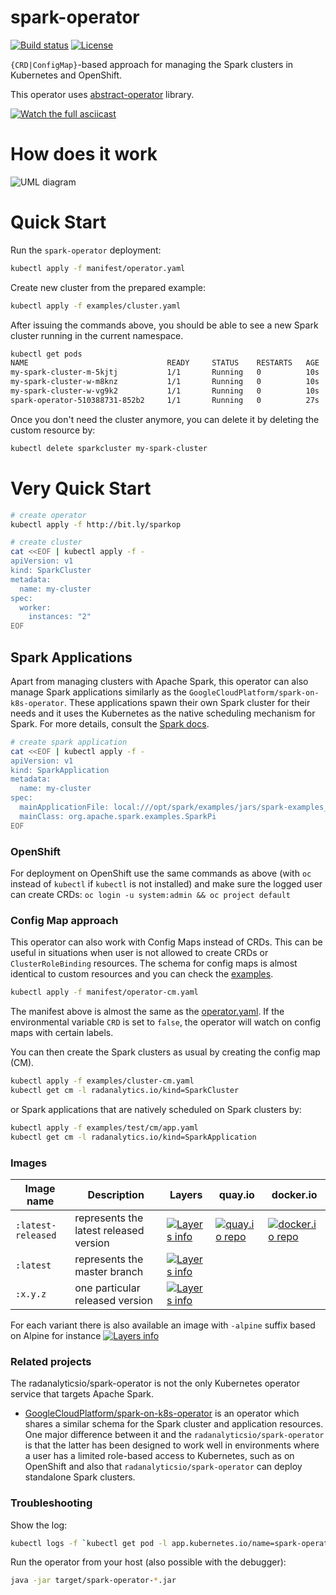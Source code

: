 # spark-operator

[![Build status](https://travis-ci.org/radanalyticsio/spark-operator.svg?branch=master)](https://travis-ci.org/radanalyticsio/spark-operator)
[![License](https://img.shields.io/badge/license-Apache--2.0-blue.svg)](http://www.apache.org/licenses/LICENSE-2.0)

`{CRD|ConfigMap}`-based approach for managing the Spark clusters in Kubernetes and OpenShift.

This operator uses [abstract-operator](https://github.com/jvm-operators/abstract-operator) library.

<!--
asciinema rec -i 3
docker run -\-rm -v $PWD:/data asciinema/asciicast2gif -s 1.18 -w 104 -h 27 -t monokai 189204.cast demo.gif
-->
[![Watch the full asciicast](https://github.com/radanalyticsio/spark-operator/raw/master/ascii.gif)](https://asciinema.org/a/230927?&cols=123&rows=27&theme=monokai)

# How does it work
![UML diagram](https://github.com/radanalyticsio/spark-operator/raw/master/standardized-UML-diagram.png "UML Diagram")

# Quick Start

Run the `spark-operator` deployment:
```bash
kubectl apply -f manifest/operator.yaml
```

Create new cluster from the prepared example:

```bash
kubectl apply -f examples/cluster.yaml
```

After issuing the commands above, you should be able to see a new Spark cluster running in the current namespace.

```bash
kubectl get pods
NAME                               READY     STATUS    RESTARTS   AGE
my-spark-cluster-m-5kjtj           1/1       Running   0          10s
my-spark-cluster-w-m8knz           1/1       Running   0          10s
my-spark-cluster-w-vg9k2           1/1       Running   0          10s
spark-operator-510388731-852b2     1/1       Running   0          27s
```

Once you don't need the cluster anymore, you can delete it by deleting the custom resource by:
```bash
kubectl delete sparkcluster my-spark-cluster
```

# Very Quick Start

```bash
# create operator
kubectl apply -f http://bit.ly/sparkop

# create cluster
cat <<EOF | kubectl apply -f -
apiVersion: v1
kind: SparkCluster
metadata:
  name: my-cluster
spec:
  worker:
    instances: "2"
EOF
```

## Spark Applications

Apart from managing clusters with Apache Spark, this operator can also manage Spark applications similarly as the `GoogleCloudPlatform/spark-on-k8s-operator`. These applications spawn their own Spark cluster for their needs and it uses the Kubernetes as the native scheduling mechanism for Spark. For more details, consult the [Spark docs](https://spark.apache.org/docs/latest/running-on-kubernetes.html).

```bash
# create spark application
cat <<EOF | kubectl apply -f -
apiVersion: v1
kind: SparkApplication
metadata:
  name: my-cluster
spec:
  mainApplicationFile: local:///opt/spark/examples/jars/spark-examples_2.11-2.3.0.jar
  mainClass: org.apache.spark.examples.SparkPi
EOF
```

### OpenShift

For deployment on OpenShift use the same commands as above (with `oc` instead of `kubectl` if `kubectl` is not installed) and make sure the logged user can create CRDs: `oc login -u system:admin && oc project default`

### Config Map approach

This operator can also work with Config Maps instead of CRDs. This can be useful in situations when user is not allowed to create CRDs or `ClusterRoleBinding` resources. The schema for config maps is almost identical to custom resources and you can check the [examples](./examples/test/cm).

```bash
kubectl apply -f manifest/operator-cm.yaml
```

The manifest above is almost the same as the [operator.yaml](./manifest/operator.yaml). If the environmental variable `CRD` is set to `false`, the operator will watch on config maps with certain labels.

You can then create the Spark clusters as usual by creating the config map (CM).

```bash
kubectl apply -f examples/cluster-cm.yaml
kubectl get cm -l radanalytics.io/kind=SparkCluster
```

or Spark applications that are natively scheduled on Spark clusters by:

```bash
kubectl apply -f examples/test/cm/app.yaml
kubectl get cm -l radanalytics.io/kind=SparkApplication
```

### Images

Image name         | Description | Layers | quay.io | docker.io
------------------ | ----------- | ------ | ------- | ----------
`:latest-released` | represents the latest released version | [![Layers info](https://images.microbadger.com/badges/image/radanalyticsio/spark-operator:latest-released.svg)](https://microbadger.com/images/radanalyticsio/spark-operator:latest-released) | [![quay.io repo](https://quay.io/repository/radanalyticsio/spark-operator/status "quay.io repo")](https://quay.io/repository/radanalyticsio/spark-operator?tab=tags) | [![docker.io repo](https://img.shields.io/docker/pulls/radanalyticsio/spark-operator.svg "docker.io repo")](https://hub.docker.com/r/radanalyticsio/spark-operator/tags/)
`:latest`          | represents the master branch | [![Layers info](https://images.microbadger.com/badges/image/radanalyticsio/spark-operator:latest.svg)](https://microbadger.com/images/radanalyticsio/spark-operator:latest) |  | 
`:x.y.z`           | one particular released version | [![Layers info](https://images.microbadger.com/badges/image/radanalyticsio/spark-operator:0.1.5.svg)](https://microbadger.com/images/radanalyticsio/spark-operator:0.1.5) |  | 

For each variant there is also available an image with `-alpine` suffix based on Alpine for instance [![Layers info](https://images.microbadger.com/badges/image/radanalyticsio/spark-operator:latest-released-alpine.svg)](https://microbadger.com/images/radanalyticsio/spark-operator:latest-released-alpine)

### Related projects

The radanalyticsio/spark-operator is not the only Kubernetes operator service
that targets Apache Spark.

* [GoogleCloudPlatform/spark-on-k8s-operator](https://github.com/GoogleCloudPlatform/spark-on-k8s-operator)
  is an operator which shares a similar schema for the Spark cluster and application
  resources. One major difference between it and the `radanalyticsio/spark-operator`
  is that the latter has been designed to work well in environments where a
  user has a limited role-based access to Kubernetes, such as on OpenShift and also that
  `radanalyticsio/spark-operator` can deploy standalone Spark clusters.

### Troubleshooting

Show the log:

```bash
kubectl logs -f `kubectl get pod -l app.kubernetes.io/name=spark-operator -o='jsonpath="{.items[0].metadata.name}"' | sed 's/"//g'`
```

Run the operator from your host (also possible with the debugger):

```bash
java -jar target/spark-operator-*.jar
```